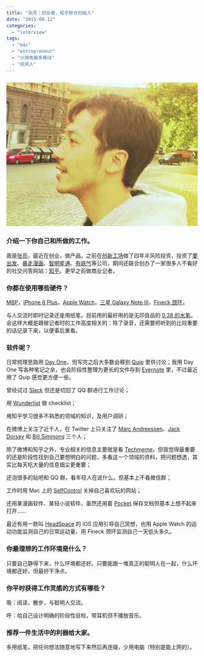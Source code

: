 ```yaml
---
title: "张亮｜创业者，知乎联合创始人"
date: "2015-08-12"
categories: 
  - "interview"
tags: 
  - "mac"
  - "entrepreneur"
  - "少用电脑多离线"
  - "投资人"
---
```


### ![zhangliang](/images/zhangliang.jpg)

### 介绍一下你自己和所做的工作。

我是[张亮](https://www.zhihu.com/people/imike)，最近在创业，做产品。之前在[创新工场](https://www.chuangxin.com/)做了四年半风险投资，投资了[要出发](https://www.yaochufa.com/)、[暴走漫画](https://baozoumanhua.com/)、[智明星通](https://www.elex-tech.com/)、[有妖气](https://www.u17.com/)等公司，期间还联合创办了一家很多人不看好的社交问答网站：[知乎](https://www.zhihu.com/)。更早之前做商业记者。

### 你都在使用哪些硬件？

[MBP](https://www.apple.com/cn/macbook-pro/)，[iPhone 6 Plus](https://www.apple.com/cn/iphone-6/)，[Apple Watch](https://www.apple.com/cn/watch/)，[三星 Galaxy Note III](https://zh.wikipedia.org/wiki/%E4%B8%89%E6%98%9FGalaxy_Note_3)，[Fineck 颈环](https://www.fineck.com/)。

与人交流时即时记录还是用纸笔，目前用的最好用的是无印良品的 [0.38 的水笔](https://www.muji.com.cn/cn/store/goods/4548718727674)。会这样大概是跟做记者时的工作高度相关的：除了录音，还需要把听到的比较重要的话记录下来，以便事后重看。

### 软件呢？

日常梳理思路用 [Day One](https://dayoneapp.com/)，但写完之后大多数会移到 [Quip](https://quip.com/) 里供讨论；我用 Day One 写各种笔记之余，也会阶段性整理为更长的文件存到 [Evernote](https://evernote.com/intl/zh-cn/) 里，不过最近用了 Quip 感觉更方便一些。

曾经试过 [Slack](https://slack.com/) 但还是切回了 QQ 群进行工作讨论；

用 [Wunderlist](https://www.wunderlist.com/zh/) 做 checklist；

用知乎学习很多不熟悉的领域的知识，及用户调研；

在微博上关注了近千人，在 Twitter 上只关注了 [Marc Andreessen](https://twitter.com/pmarca?lang=zh-cn)、[Jack Dorsey](https://twitter.com/jack?lang=zh-cn) 和 [Bill Simmons](https://twitter.com/billsimmons) 三个人；

除了微博和知乎之外，专业相关的信息主要就是看 [Techmeme](https://www.techmeme.com/)。但我觉得最重要的还是阶段性找到自己要想明白的问题，多看这一个领域的资料，把问题想透，其实比每天吃大量的信息烟尘更重要；

还泡很多的贴吧和 QQ 群，看年轻人在说什么。但基本上不看微信群；

工作时用 Mac 上的 [SelfControl](https://selfcontrolapp.com/) 关掉自己喜欢玩的网站；

还用某漫画软件、某轻小说软件，虽然还用着 [Pocket](https://getpocket.com/) 保存文档但基本上想不起来打开……

最近有用一款叫 [HeadSpace](https://www.headspace.com/) 的 iOS 应用引导自己冥想，也用 Apple Watch 的运动功能监测自己的日常运动量，用 Fineck 颈环监测自己一天低头多久。

### 你最理想的工作环境是什么？

只要自己静得下来，什么环境都还好。只要能跟一堆真正的聪明人在一起，什么环境都还好。但最好干净点。

### 你平时获得工作灵感的方式有哪些？

吸：阅读，散步，与聪明人交流。

呼：给自己设计明确的阶段性目标，带耳机但不播放音乐。

### 推荐一件生活中的利器给大家。

多用纸笔，把任何想法随意地写下来然后再连缀，少用电脑（特别是能上网的）。
